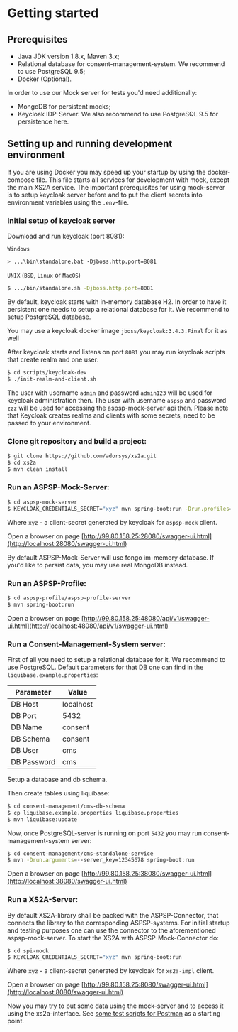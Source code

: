 # Getting started

## Prerequisites

- Java JDK version 1.8.x, Maven 3.x;
- Relational database for consent-management-system. We recommend to use PostgreSQL 9.5;
- Docker (Optional).

In order to use our Mock server for tests you'd need additionally:
- MongoDB for persistent mocks;
- Keycloak IDP-Server. We also recommend to use PostgreSQL 9.5 for persistence here.

## Setting up and running development environment

If you are using Docker you may speed up your startup by using the docker-compose file.
This file starts all services for development with mock, except the main XS2A service.
The important prerequisites for using mock-server is to setup keycloak server before and
to put the client secrets into environment variables using the `.env`-file.

### Initial setup of keycloak server

Download and run keycloak (port 8081):

`Windows`
```bash
> ...\bin\standalone.bat -Djboss.http.port=8081
```
`UNIX` (`BSD`, `Linux` or `MacOS`)
```bash
$ .../bin/standalone.sh -Djboss.http.port=8081
```

By default, keycloak starts with in-memory database H2. In order to have it persistent one needs to setup a relational database for it.
We recommend to setup PostgreSQL database.

You may use a keycloak docker image `jboss/keycloak:3.4.3.Final` for it as well

After keycloak starts and listens on port `8081` you may run keycloak scripts that create realm and one user:
```bash
$ cd scripts/keycloak-dev
$ ./init-realm-and-client.sh
```

The user with username `admin` and password `admin123` will be used for keycloak administration then.
The user with username `aspsp` and password `zzz` will be used for accessing the aspsp-mock-server api then.
Please note that Keycloak creates realms and clients with some secrets, need to be passed to your environment.

### Clone git repository and build a project:
```bash
$ git clone https://github.com/adorsys/xs2a.git
$ cd xs2a
$ mvn clean install
```

### Run an ASPSP-Mock-Server:
```bash
$ cd aspsp-mock-server
$ KEYCLOAK_CREDENTIALS_SECRET="xyz" mvn spring-boot:run -Drun.profiles=fongo
```
Where `xyz` - a client-secret generated by keycloak for `aspsp-mock` client.

Open a browser on page [http://99.80.158.25:28080/swagger-ui.html](http://localhost:28080/swagger-ui.html)

By default ASPSP-Mock-Server will use fongo im-memory database. 
If you'd like to persist data, you may use real MongoDB instead.

### Run an ASPSP-Profile:
```bash
$ cd aspsp-profile/aspsp-profile-server
$ mvn spring-boot:run
```
Open a browser on page [http://99.80.158.25:48080/api/v1/swagger-ui.html](http://localhost:48080/api/v1/swagger-ui.html)

### Run a Consent-Management-System server:
First of all you need to setup a relational database for it.
We recommend to use PostgreSQL.
Default parameters for that DB one can find in the `liquibase.example.properties`:

| Parameter   | Value     |
|-------------|-----------|
| DB Host     | localhost |
| DB Port     | 5432      |
| DB Name     | consent   |
| DB Schema   | consent   |
| DB User     | cms       |
| DB Password | cms       |

Setup a database and db schema.

Then create tables using liquibase:
```bash
$ cd consent-management/cms-db-schema
$ cp liquibase.example.properties liquibase.properties
$ mvn liquibase:update
```

Now, once PostgreSQL-server is running on port `5432` you may run consent-management-system server:
```bash
$ cd consent-management/cms-standalone-service
$ mvn -Drun.arguments=--server_key=12345678 spring-boot:run
```
Open a browser on page [http://99.80.158.25:38080/swagger-ui.html](http://localhost:38080/swagger-ui.html)

### Run a XS2A-Server:
By default XS2A-library shall be packed with the ASPSP-Connector, that connects the library to the corresponding ASPSP-systems.
For initial startup and testing purposes one can use the connector to the aforementioned aspsp-mock-server.
To start the XS2A with ASPSP-Mock-Connector do:
```bash
$ cd spi-mock
$ KEYCLOAK_CREDENTIALS_SECRET="xyz" mvn spring-boot:run 
```
Where `xyz` - a client-secret generated by keycloak for `xs2a-impl` client.


Open a browser on page [http://99.80.158.25:8080/swagger-ui.html](http://localhost:8080/swagger-ui.html)

Now you may try to put some data using the mock-server and to access it using the xs2a-interface.
See [some test scripts for Postman](scripts/tests/postman) as a starting point.
